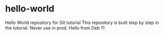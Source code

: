 # hello-world
Hello World repository for Git tutorial
This repository is built step by step in the tutorial. 
Never use in prod. Hello from Deb 11
